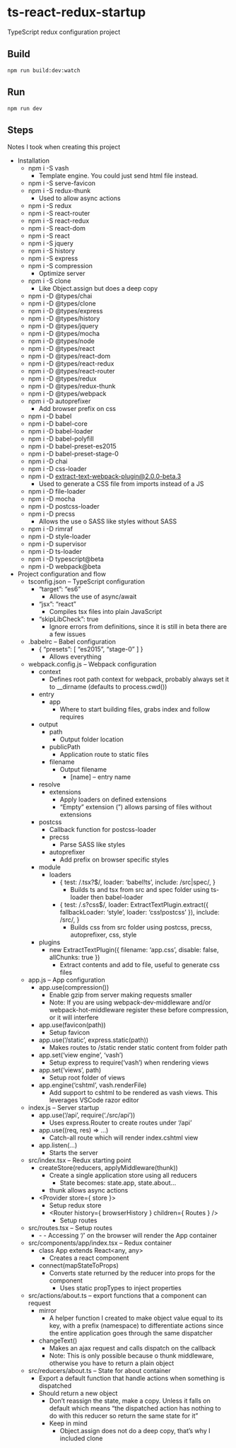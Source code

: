 # ts-react-redux-startup

TypeScript redux configuration project

## Build

```
npm run build:dev:watch
```

## Run

```
npm run dev
```


## Steps

Notes I took when creating this project

- Installation
  - npm i -S vash
    - Template engine. You could just send html file instead.
  - npm i -S serve-favicon
  - npm i -S redux-thunk
    - Used to allow async actions
  - npm i -S redux
  - npm i -S react-router
  - npm i -S react-redux
  - npm i -S react-dom
  - npm i -S react
  - npm i -S jquery
  - npm i -S history
  - npm i -S express
  - npm i -S compression
    - Optimize server
  - npm i -S clone
    - Like Object.assign but does a deep copy
  - npm i -D @types/chai
  - npm i -D @types/clone
  - npm i -D @types/express
  - npm i -D @types/history
  - npm i -D @types/jquery
  - npm i -D @types/mocha
  - npm i -D @types/node
  - npm i -D @types/react
  - npm i -D @types/react-dom
  - npm i -D @types/react-redux
  - npm i -D @types/react-router
  - npm i -D @types/redux
  - npm i -D @types/redux-thunk
  - npm i -D @types/webpack
  - npm i -D autoprefixer
    - Add browser prefix on css
  - npm i -D babel
  - npm i -D babel-core
  - npm i -D babel-loader
  - npm i -D babel-polyfill
  - npm i -D babel-preset-es2015
  - npm i -D babel-preset-stage-0
  - npm i -D chai
  - npm i -D css-loader
  - npm i -D extract-text-webpack-plugin@2.0.0-beta.3
    - Used to generate a CSS file from imports instead of a JS
  - npm i -D file-loader
  - npm i -D mocha
  - npm i -D postcss-loader
  - npm i -D precss
    - Allows the use o SASS like styles without SASS
  - npm i -D rimraf
  - npm i -D style-loader
  - npm i -D supervisor
  - npm i -D ts-loader
  - npm i -D typescript@beta
  - npm i -D webpack@beta
- Project configuration and flow
  - tsconfig.json – TypeScript configuration
    - “target”: “es6”
      - Allows the use of async/await
    - “jsx”: “react”
      - Compiles tsx files into plain JavaScript
    - “skipLibCheck”: true
      - Ignore errors from definitions, since it is still in beta there are a few issues
  - .babelrc – Babel configuration
    - { “presets”: [ “es2015”, “stage-0” ] }
      - Allows everything
  - webpack.config.js – Webpack configuration
    - context
      - Defines root path context for webpack, probably always set it to __dirname (defaults to process.cwd())
    - entry
      - app
        - Where to start building files, grabs index and follow requires
    - output
      - path
        - Output folder location
      - publicPath
        - Application route to static files
      - filename
        - Output filename
          - [name] – entry name
    - resolve
      - extensions
        - Apply loaders on defined extensions
        - “Empty” extension (”) allows parsing of files without extensions
    - postcss
      - Callback function for postcss-loader
      - precss
        - Parse SASS like styles
      - autoprefixer
        - Add prefix on browser specific styles
    - module
      - loaders
        - { test: /\.tsx?$/, loader: ‘babel!ts’, include: /src|spec/, }
          - Builds ts and tsx from src and spec folder using ts-loader then babel-loader
        - { test: /\.s?css$/, loader: ExtractTextPlugin.extract({ fallbackLoader: ‘style’, loader: ‘css!postcss’ }), include: /src/, }
          - Builds css from src folder using postcss, precss, autoprefixer, css, style
    - plugins
      - new ExtractTextPlugin({ filename: ‘app.css’, disable: false, allChunks: true })
        - Extract contents and add to file, useful to generate css files
  - app.js – App configuration
    - app.use(compression())
      - Enable gzip from server making requests smaller
      - Note: If you are using webpack-dev-middleware and/or webpack-hot-middleware register these before compression, or it will interfere
    - app.use(favicon(path))
      - Setup favicon
    - app.use(‘/static’, express.static(path))
      - Makes routes to /static render static content from folder path
    - app.set(‘view engine’, ‘vash’)
      - Setup express to require(‘vash’) when rendering views
    - app.set(‘views’, path)
      - Setup root folder of views
    - app.engine(‘cshtml’, vash.renderFile)
      - Add support to cshtml to be rendered as vash views. This leverages VSCode razor editor
  - index.js – Server startup
    - app.use(‘/api’, require(‘./src/api’))
      - Uses express.Router to create routes under ‘/api’
    - app.use((req, res) => …)
      - Catch-all route which will render index.cshtml view
    - app.listen(…)
      - Starts the server
  - src/index.tsx – Redux starting point
    - createStore(reducers, applyMiddleware(thunk))
      - Create a single application store using all reducers
        - State becomes: state.app, state.about…
      - thunk allows async actions
    - <Provider store={ store }>
      - Setup redux store
      - <Router history={ browserHistory } children={ Routes } />
        - Setup routes
  - src/routes.tsx – Setup routes
    - <Router>
      - <Route path=”/” component={ App } />
        - Accessing ‘/’ on the browser will render the App container
  - src/components/app/index.tsx – Redux container
    - class App extends React<any, any>
      - Creates a react component
    - connect(mapStateToProps)
      - Converts state returned by the reducer into props for the component
        - Uses static propTypes to inject properties
  - src/actions/about.ts – export functions that a component can request
    - mirror
      - A helper function I created to make object value equal to its key, with a prefix (namespace) to differentiate actions since the entire application goes through the same dispatcher
    - changeText()
      - Makes an ajax request and calls dispatch on the callback
      - Note: This is only possible because o thunk middleware, otherwise you have to return a plain object
  - src/reducers/about.ts – State for about container
    - Export a default function that handle actions when something is dispatched
    - Should return a new object
      - Don’t reassign the state, make a copy. Unless it falls on default which means “the dispatched action has nothing to do with this reducer so return the same state for it”
      - Keep in mind
        - Object.assign does not do a deep copy, that’s why I included clone
